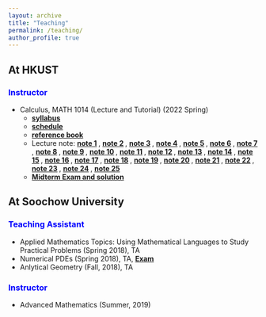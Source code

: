 ```yaml
---
layout: archive
title: "Teaching"
permalink: /teaching/
author_profile: true
---
```

## At HKUST

### <b> <span style="color:blue">Instructor</span> </b>
* Calculus, MATH 1014 (Lecture and Tutorial) (2022 Spring)
	- <b> <span style="color:green">[syllabus](http://stevencjxie8.com/files/HKUST/syllabus.pdf)</span> </b>
	- <b> <span style="color:green">[schedule](http://stevencjxie8.com/files/HKUST/schedule.pdf)</span> </b>
	- <b> <span style="color:green">[reference book](http://stevencjxie8.com/files/HKUST/Calculus_06032020_HU_LI_WU.pdf)</span> </b>
	-  Lecture note: <b> <span style="color:green">[note 1](http://stevencjxie8.com/files/HKUST/Lecture_note1.pdf)</span> </b>, <b> <span style="color:green">[note 2](http://stevencjxie8.com/files/HKUST/Lecture_note2.pdf)</span> </b>,
	<b> <span style="color:green">[note 3](http://stevencjxie8.com/files/HKUST/Lecture_note3.pdf)</span> </b>, <b> <span style="color:green">[note 4](http://stevencjxie8.com/files/HKUST/Lecture_note4.pdf)</span> </b>,
	<b> <span style="color:green">[note 5](http://stevencjxie8.com/files/HKUST/Lecture_note5.pdf)</span> </b>, <b> <span style="color:green">[note 6](http://stevencjxie8.com/files/HKUST/Lecture_note6.pdf)</span> </b>,
	<b> <span style="color:green">[note 7](http://stevencjxie8.com/files/HKUST/Lecture_note7.pdf)</span> </b>, <b> <span style="color:green">[note 8](http://stevencjxie8.com/files/HKUST/Lecture_note8.pdf)</span> </b>,
	<b> <span style="color:green">[note 9](http://stevencjxie8.com/files/HKUST/Lecture_note9.pdf)</span> </b>, <b> <span style="color:green">[note 10](http://stevencjxie8.com/files/HKUST/Lecture_note10.pdf)</span> </b>,
	<b> <span style="color:green">[note 11](http://stevencjxie8.com/files/HKUST/Lecture_note11.pdf)</span> </b>, <b> <span style="color:green">[note 12](http://stevencjxie8.com/files/HKUST/Lecture_note12.pdf)</span> </b>,
	<b> <span style="color:green">[note 13](http://stevencjxie8.com/files/HKUST/Lecture_note13.pdf)</span> </b>, <b> <span style="color:green">[note 14](http://stevencjxie8.com/files/HKUST/Lecture_note14.pdf)</span> </b>,
	<b> <span style="color:green">[note 15](http://stevencjxie8.com/files/HKUST/Lecture_note15.pdf)</span> </b>, <b> <span style="color:green">[note 16](http://stevencjxie8.com/files/HKUST/Lecture_note16.pdf)</span> </b>,
	<b> <span style="color:green">[note 17](http://stevencjxie8.com/files/HKUST/Lecture_note17.pdf)</span> </b>, <b> <span style="color:green">[note 18](http://stevencjxie8.com/files/HKUST/Lecture_note18.pdf)</span> </b>,
	<b> <span style="color:green">[note 19](http://stevencjxie8.com/files/HKUST/Lecture_note19.pdf)</span> </b>, <b> <span style="color:green">[note 20](http://stevencjxie8.com/files/HKUST/Lecture_note20.pdf)</span> </b>,
	<b> <span style="color:green">[note 21](http://stevencjxie8.com/files/HKUST/Lecture_note21.pdf)</span> </b>, <b> <span style="color:green">[note 22](http://stevencjxie8.com/files/HKUST/Lecture_note22.pdf)</span> </b>,
	<b> <span style="color:green">[note 23](http://stevencjxie8.com/files/HKUST/Lecture_note23.pdf)</span> </b>, <b> <span style="color:green">[note 24](http://stevencjxie8.com/files/HKUST/Lecture_note24.pdf)</span> </b>,
	<b> <span style="color:green">[note 25](http://stevencjxie8.com/files/HKUST/Lecture_note25.pdf)</span> </b>
	- <b> <span style="color:green">[Midterm Exam and solution](http://stevencjxie8.com/files/HKUST/Midterm_solution.pdf)</span> </b>


## At Soochow University

### <b> <span style="color:blue">Teaching Assistant</span> </b>
* Applied Mathematics Topics: Using Mathematical Languages to Study Practical Problems (Spring 2018), TA
* Numerical PDEs (Spring 2018), TA, <b> <span style="color:red">[Exam](http://stevencjxie8.com/files/exam.pdf)</span> </b>
* Anlytical Geometry (Fall, 2018), TA

### <b> <span style="color:blue">Instructor</span> </b>
* Advanced Mathematics (Summer, 2019)


